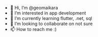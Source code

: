 - 👋 Hi, I’m @geomaikara
- 👀 I’m interested in app development
- 🌱 I’m currently learning flutter, .net, sql
- 💞️ I’m looking to collaborate on not sure
- 📫 How to reach me :)

<!---
geomaikara/geomaikara is a ✨ special ✨ repository because its `README.md` (this file) appears on your GitHub profile.
You can click the Preview link to take a look at your changes.
--->
